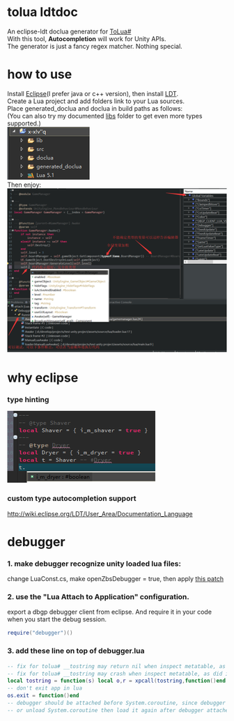 # tolua ldtdoc
An eclipse-ldt doclua generator for [ToLua#](https://github.com/topameng/tolua)  
With this tool, **Autocompletion** will work for Unity APIs.  
The generator is just a fancy regex matcher. Nothing special.  

# how to use
Install [Eclipse](http://www.eclipse.org/downloads/eclipse-packages/)(I prefer java or c++ version), then install [LDT](https://www.eclipse.org/ldt/).  
Create a Lua project and add folders link to your Lua sources.  
Place generated_doclua and doclua in build paths as follows:  
(You can also try my documented [libs](https://github.com/ps5mh/tolua/tree/master/Assets/ToLua/Lua) folder to get even more types supported.)  
<img src="./generator/project_example.png" alt="Project Example"/>  
Then enjoy:  
<img src="./generator/autocomplete_example.png" alt="Auto-complete Example" width="700"/>  
# why eclipse
### type hinting
![Type-Hinting Example](./generator/type_hinting_example.png)
### custom type autocompletion support
http://wiki.eclipse.org/LDT/User_Area/Documentation_Language

# debugger
### 1. make debugger recognize unity loaded lua files:
change LuaConst.cs, make openZbsDebugger = true, then apply [this patch](https://github.com/ps5mh/tolua/commit/5ed16e1975c157d3b6d8a843db5a7b528a5ab2fc)
### 2. use the "Lua Attach to Application" configuration.
export a dbgp debugger client from eclipse. And require it in your code when you start the debug session.
```lua
require("debugger")()
```
### 3. add these line on top of debugger.lua
```lua
-- fix for tolua# __tostring may return nil when inspect metatable, as did in static int Lua_ToString(IntPtr L)
-- fix for tolua# __tostring may crash when inspect metatable, as did in Vector2.__tostring
local tostring = function(s) local o,r = xpcall(tostring,function()end,s) return r or "[unknown in tolua]" end
-- don't exit app in lua
os.exit = function()end
-- debugger should be attached before System.coroutine, since debugger overrides coroutine.resume
-- or unload System.coroutine then load it again after debugger attached
```
